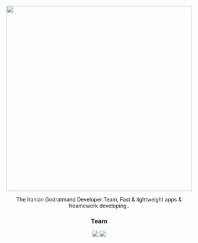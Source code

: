 <div align="center">

<br>

<img src="../logo/GGroup-Logo-Light#2x.png" width="500px">

The Iranian Godratmand Developer Team, Fast & lightweight apps & freamework developing..


### Team

<a href="https://github.com/mdpe-ir"><img src="https://avatars.githubusercontent.com/u/57597379?v=4"></a> <a href="https://github.com/Gnkalk"><img src="https://avatars.githubusercontent.com/u/74614163?v=4"></a>